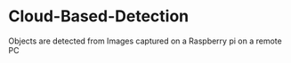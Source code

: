 # Cloud-Based-Detection
Objects are detected from Images captured  on a Raspberry pi on a remote PC   
